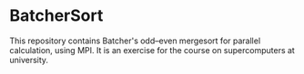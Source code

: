 # BatcherSort
This repository contains Batcher's odd–even mergesort for parallel calculation, using MPI.
It is an exercise for the course on supercomputers at university.
